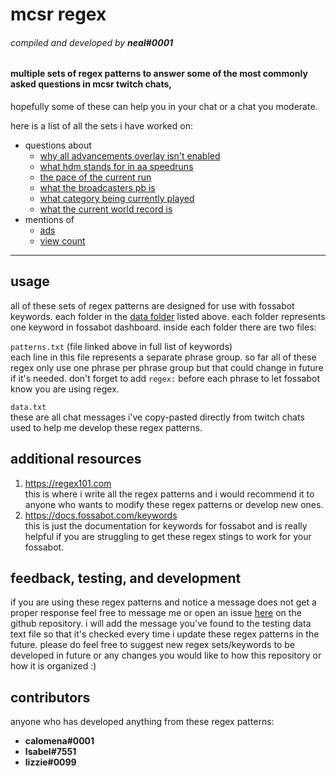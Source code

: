 # mcsr regex
###### compiled and developed by **neal#0001**
#### multiple sets of regex patterns to answer some of the most commonly asked questions in mcsr twitch chats, 
hopefully some of these can help you in your chat or a chat you moderate.

here is a list of all the sets i have worked on:
+ questions about
	+ [why all advancements overlay isn't enabled][aa-overlay]
	+ [what hdm stands for in aa speedruns][hdm]
	+ [the pace of the current run][pace]
	+ [what the broadcasters pb is][pb]
	+ [what category being currently played][what-category]
	+ [what the current world record is][wr]
+ mentions of
	+ [ads][ads]
	+ [view count][view-count]
---

## usage
all of these sets of regex patterns are designed for use with fossabot keywords. 
each folder in the [data folder][data] listed above. 
each folder represents one keyword in fossabot dashboard. inside each folder there are two files:

`patterns.txt` (file linked above in full list of keywords)  
each line in this file represents a separate phrase group.
so far all of these regex only use one phrase per phrase group but that could change in future if it's needed.
don't forget to add `regex:` before each phrase to let fossabot know you are using regex.

`data.txt`  
these are all chat messages i've copy-pasted directly from twitch chats used to help me develop these regex patterns.

## additional resources
1) <https://regex101.com>  
this is where i write all the regex patterns and i would recommend it to anyone who wants to modify these regex patterns or develop new ones.
2) <https://docs.fossabot.com/keywords>  
this is just the documentation for keywords for fossabot and is really helpful if you are struggling to get these regex stings to work for your fossabot.

## feedback, testing, and development
if you are using these regex patterns and notice a message does not get a proper response feel free to message me or open an issue [here][issues] on the github repository. 
i will add the message you've found to the testing data text file so that it's checked every time i update these regex patterns in the future. 
please do feel free to suggest new regex sets/keywords to be developed in future or any changes you would like to how this repository or how it is organized :)

## contributors
anyone who has developed anything from these regex patterns:

+ **calomena#0001**
+ **Isabel#7551**
+ **lizzie#0099**

[aa-overlay]: https://github.com/nealxm/mcsr-regex/blob/master/data/aa-overlay/patterns.txt
[hdm]: https://github.com/nealxm/mcsr-regex/blob/master/data/hdm/patterns.txt
[pace]: https://github.com/nealxm/mcsr-regex/blob/master/data/pace/patterns.txt
[pb]: https://github.com/nealxm/mcsr-regex/blob/master/data/pb/patterns.txt
[what-category]: https://github.com/nealxm/mcsr-regex/blob/master/data/what-category/patterns.txt
[wr]: https://github.com/nealxm/mcsr-regex/blob/master/data/wr/patterns.txt

[ads]: https://github.com/nealxm/mcsr-regex/blob/master/data/ads/patterns.txt
[view-count]: https://github.com/nealxm/mcsr-regex/blob/master/data/view-count/patterns.txt

[data]: https://github.com/nealxm/mcsr-regex/tree/master/data
[issues]: https://github.com/nealxm/mcsr-regex/issues